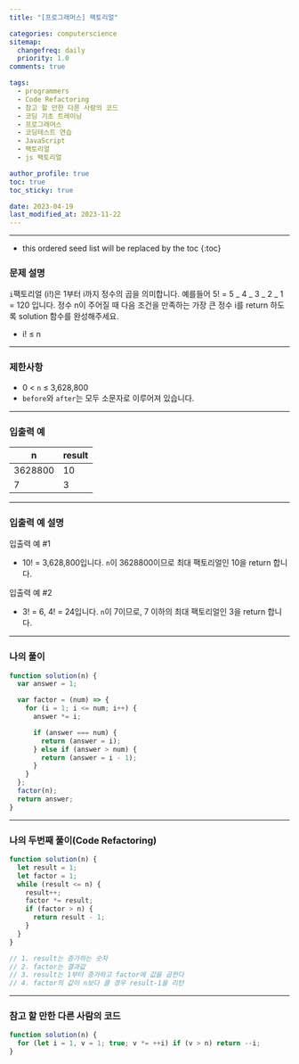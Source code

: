 ```yaml
---
title: "[프로그래머스] 팩토리얼"

categories: computerscience
sitemap:
  changefreq: daily
  priority: 1.0
comments: true

tags:
  - programmers
  - Code Refactoring
  - 참고 할 만한 다른 사람의 코드
  - 코딩 기초 트레이닝
  - 프로그래머스
  - 코딩테스트 연습
  - JavaScript
  - 팩토리얼
  - js 팩토리얼

author_profile: true
toc: true
toc_sticky: true

date: 2023-04-19
last_modified_at: 2023-11-22
---
```


---

<!-- prettier-ignore -->
* this ordered seed list will be replaced by the toc 
{:toc}

### 문제 설명

`i`팩토리얼 (i!)은 1부터 i까지 정수의 곱을 의미합니다. 예를들어 5! = 5 _ 4 _ 3 _ 2 _ 1 = 120 입니다. 정수 n이 주어질 때 다음 조건을 만족하는 가장 큰 정수 i를 return 하도록 solution 함수를 완성해주세요.

- i! ≤ n

---

### 제한사항

- 0 < `n` ≤ 3,628,800
- `before`와 `after`는 모두 소문자로 이루어져 있습니다.

---

### 입출력 예

| n       | result |
| ------- | ------ |
| 3628800 | 10     |
| 7       | 3      |

---

### 입출력 예 설명

입출력 예 #1

- 10! = 3,628,800입니다. `n`이 3628800이므로 최대 팩토리얼인 10을 return 합니다.

입출력 예 #2

- 3! = 6, 4! = 24입니다. `n`이 7이므로, 7 이하의 최대 팩토리얼인 3을 return 합니다.

---

### 나의 풀이

```jsx
function solution(n) {
  var answer = 1;

  var factor = (num) => {
    for (i = 1; i <= num; i++) {
      answer *= i;

      if (answer === num) {
        return (answer = i);
      } else if (answer > num) {
        return (answer = i - 1);
      }
    }
  };
  factor(n);
  return answer;
}
```

---

### 나의 두번째 풀이(Code Refactoring)

```jsx
function solution(n) {
  let result = 1;
  let factor = 1;
  while (result <= n) {
    result++;
    factor *= result;
    if (factor > n) {
      return result - 1;
    }
  }
}

// 1. result는 증가하는 숫자
// 2. factor는 결과값
// 3. result는 1부터 증가하고 factor에 값을 곱한다
// 4. factor의 값이 n보다 클 경우 result-1을 리턴
```

---

### 참고 할 만한 다른 사람의 코드

```jsx
function solution(n) {
  for (let i = 1, v = 1; true; v *= ++i) if (v > n) return --i;
}
```
